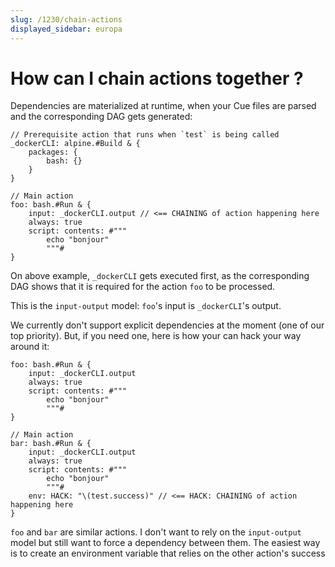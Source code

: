 ```yaml
---
slug: /1230/chain-actions
displayed_sidebar: europa
---
```


# How can I chain actions together ?

Dependencies are materialized at runtime, when your Cue files are parsed and the corresponding DAG gets generated:

```cue
// Prerequisite action that runs when `test` is being called
_dockerCLI: alpine.#Build & {
    packages: {
        bash: {}
    }
}

// Main action
foo: bash.#Run & {
    input: _dockerCLI.output // <== CHAINING of action happening here
    always: true
    script: contents: #"""
        echo "bonjour"
        """#
}
```

On above example, `_dockerCLI` gets executed first, as the corresponding DAG shows that it is required for the action `foo` to be processed.

This is the `input-output` model: `foo`'s input is `_dockerCLI`'s output.

We currently don't support explicit dependencies at the moment (one of our top priority). But, if you need one, here is how your can hack your way around it:

```cue
foo: bash.#Run & {
    input: _dockerCLI.output
    always: true
    script: contents: #"""
        echo "bonjour"
        """#
}

// Main action
bar: bash.#Run & {
    input: _dockerCLI.output
    always: true
    script: contents: #"""
        echo "bonjour"
        """#
    env: HACK: "\(test.success)" // <== HACK: CHAINING of action happening here
}
```

`foo` and `bar` are similar actions. I don't want to rely on the `input-output` model but still want to force a dependency between them. The easiest way is to create an environment variable that relies on the other action's success
